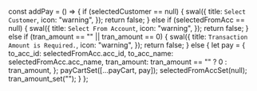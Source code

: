 const addPay = () => {
    if (selectedCustomer == null) {
      swal({
        title: `Select Customer`,
        icon: "warning",
      });
      return false;
    } else if (selectedFromAcc == null) {
      swal({
        title: `Select From Account`,
        icon: "warning",
      });
      return false;
    } else if (tran_amount == "" || tran_amount == 0) {
      swal({
        title: `Transaction Amount is Required.`,
        icon: "warning",
      });
      return false;
    } else {
      let pay = {
        to_acc_id: selectedFromAcc.acc_id,
        to_acc_name: selectedFromAcc.acc_name,
        tran_amount: tran_amount == "" ? 0 : tran_amount,
      };
      payCartSet([...payCart, pay]);
      selectedFromAccSet(null);
      tran_amount_set("");
    }
  };
